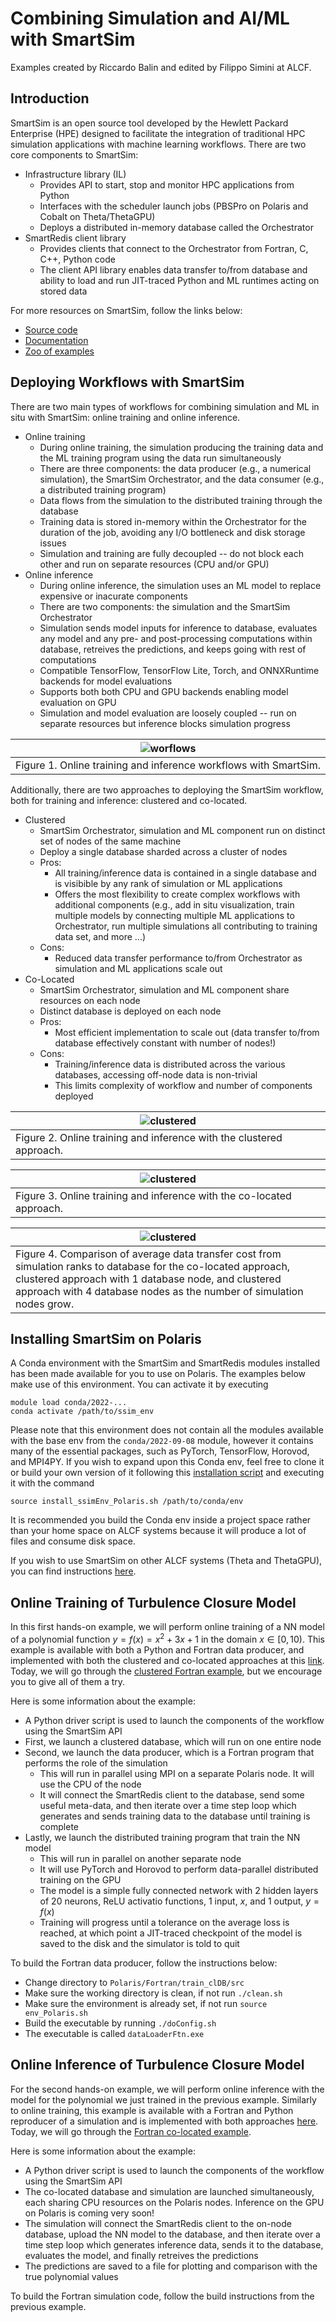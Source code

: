 # Combining Simulation and AI/ML with SmartSim
Examples created by Riccardo Balin and edited by Filippo Simini at ALCF.


## Introduction

SmartSim is an open source tool developed by the Hewlett Packard Enterprise (HPE) designed to facilitate the integration of traditional HPC simulation applications with machine learning workflows.
There are two core components to SmartSim:
- Infrastructure library (IL)
  - Provides API to start, stop and monitor HPC applications from Python
  - Interfaces with the scheduler launch jobs (PBSPro on Polaris and Cobalt on Theta/ThetaGPU)
  - Deploys a distributed in-memory database called the Orchestrator
- SmartRedis client library
  - Provides clients that connect to the Orchestrator from Fortran, C, C++, Python code
  - The client API library enables data transfer to/from database and ability to load and run JIT-traced Python and ML runtimes acting on stored data

For more resources on SmartSim, follow the links below:
- [Source code](https://github.com/CrayLabs/SmartSim)
- [Documentation](https://www.craylabs.org/docs/overview.html)
- [Zoo of examples](https://github.com/CrayLabs/SmartSim-Zoo)


## Deploying Workflows with SmartSim

There are two main types of workflows for combining simulation and ML in situ with SmartSim: online training and online inference.
- Online training
  - During online training, the simulation producing the training data and the ML training program using the data run simultaneously
  - There are three components: the data producer (e.g., a numerical simulation), the SmartSim Orchestrator, and the data consumer (e.g., a distributed training program)
  - Data flows from the simulation to the distributed training through the database
  - Training data is stored in-memory within the Orchestrator for the duration of the job, avoiding any I/O bottleneck and disk storage issues
  - Simulation and training are fully decoupled -- do not block each other and run on separate resources (CPU and/or GPU)
- Online inference
  - During online inference, the simulation uses an ML model to replace expensive or inacurate components
  - There are two components: the simulation and the SmartSim Orchestrator
  - Simulation sends model inputs for inference to database, evaluates any model and any pre- and post-processing computations within database, retreives the predictions, and keeps going with rest of computations
  - Compatible TensorFlow, TensorFlow Lite, Torch, and ONNXRuntime backends for model evaluations
  - Supports both both CPU and GPU backends enabling model evaluation on GPU
  - Simulation and model evaluation are loosely coupled -- run on separate resources but inference blocks simulation progress

| ![worflows](figures/train_inf_workflows.png) |
| ---- |
| Figure 1. Online training and inference workflows with SmartSim. |

Additionally, there are two approaches to deploying the SmartSim workflow, both for training and inference: clustered and co-located.
- Clustered
  - SmartSim Orchestrator, simulation and ML component run on distinct set of nodes of the same machine
  - Deploy a single database sharded across a cluster of nodes
  - Pros: 
    - All training/inference data is contained in a single database and is visibible by any rank of simulation or ML applications
    - Offers the most flexibility to create complex workflows with additional components (e.g., add in situ visualization, train multiple models by connecting multiple ML applications to Orchestrator, run multiple simulations all contributing to training data set, and more ...)
  - Cons:
    - Reduced data transfer performance to/from Orchestrator as simulation and ML applications scale out
- Co-Located
  - SmartSim Orchestrator, simulation and ML component share resources on each node
  - Distinct database is deployed on each node
  - Pros:
     - Most efficient implementation to scale out (data transfer to/from database effectively constant with number of nodes!)
  - Cons:
    - Training/inference data is distributed across the various databases, accessing off-node data is non-trivial
    - This limits complexity of workflow and number of components deployed

| ![clustered](figures/clustered_approach.png) |
| ---- |
| Figure 2. Online training and inference with the clustered approach. |

| ![clustered](figures/colocated_approach.png) |
| ---- |
| Figure 3. Online training and inference with the co-located approach. |

| ![clustered](figures/cl_vs_coDB_scaling.png) |
| ---- |
| Figure 4. Comparison of average data transfer cost from simulation ranks to database for the co-located approach, clustered approach with 1 database node, and clustered approach with 4 database nodes as the number of simulation nodes grow.  |




## Installing SmartSim on Polaris

A Conda environment with the SmartSim and SmartRedis modules installed has been made available for you to use on Polaris. 
The examples below make use of this environment. 
You can activate it by executing
```
module load conda/2022-...
conda activate /path/to/ssim_env
```

Please note that this environment does not contain all the modules available with the base env from the `conda/2022-09-08` module, however it contains many of the essential packages, such as PyTorch, TensorFlow, Horovod, and MPI4PY.
If you wish to expand upon this Conda env, feel free to clone it or build your own version of it following this [installation script](installation/install_ssimEnv_Polaris.sh) and executing it with the command
```
source install_ssimEnv_Polaris.sh /path/to/conda/env
```
It is recommended you build the Conda env inside a project space rather than your home space on ALCF systems because it will produce a lot of files and consume disk space.

If you wish to use SmartSim on other ALCF systems (Theta and ThetaGPU), you can find instructions [here](https://github.com/rickybalin/ALCF/tree/main/SmartSim).



## Online Training of Turbulence Closure Model

In this first hands-on example, we will perform online training of a NN model of a polynomial function $y = f(x) = x^2 + 3x + 1$ in the domain $x \in [0, 10)$.
This example is available with both a Python and Fortran data producer, and implemented with both the clustered and co-located approaches at this [link](Polaris/).
Today, we will go through the [clustered Fortran example](Polaris/Fortan/train_clDB/), but we encourage you to give all of them a try.

Here is some information about the example:
- A Python driver script is used to launch the components of the workflow using the SmartSim API
- First, we launch a clustered database, which will run on one entire node
- Second, we launch the data producer, which is a Fortran program that performs the role of the simulation
  - This will run in parallel using MPI on a separate Polaris node. It will use the CPU of the node
  - It will connect the SmartRedis client to the database, send some useful meta-data, and then iterate over a time step loop which generates and sends training data to the database until training is complete
- Lastly, we launch the distributed training program that train the NN model
  - This will run in parallel on another separate node
  - It will use PyTorch and Horovod to perform data-parallel distributed training on the GPU
  - The model is a simple fully connected network with 2 hidden layers of 20 neurons, ReLU activatio functions, 1 input, $x$, and 1 output, $y=f(x)$
  - Training will progress until a tolerance on the average loss is reached, at which point a JIT-traced checkpoint of the model is saved to the disk and the simulator is told to quit

To build the Fortran data producer, follow the instructions below: 
- Change directory to `Polaris/Fortran/train_clDB/src`
- Make sure the working directory is clean, if not run `./clean.sh`
- Make sure the environment is already set, if not run `source env_Polaris.sh`
- Build the executable by running `./doConfig.sh`
- The executable is called `dataLoaderFtn.exe`


## Online Inference of Turbulence Closure Model

For the second hands-on example, we will perform online inference with the model for the polynomial we just trained in the previous example.
Similarly to online training, this example is available with a Fortran and Python reproducer of a simulation and is implemented with both approaches [here](Polaris/).
Today, we will go through the [Fortran co-located example](Polaris/Fortran/inference_coDB/).

Here is some information about the example:
- A Python driver script is used to launch the components of the workflow using the SmartSim API
- The co-located database and simulation are launched simultaneously, each sharing CPU resources on the Polaris nodes. Inference on the GPU on Polaris is coming very soon!
- The simulation will connect the SmartRedis client to the on-node database, upload the NN model to the database, and then iterate over a time step loop which generates inference data, sends it to the database, evaluates the model, and finally retreives the predictions
- The predictions are saved to a file for plotting and comparison with the true polynomial values

To build the Fortran simulation code, follow the build instructions from the previous example.

 


